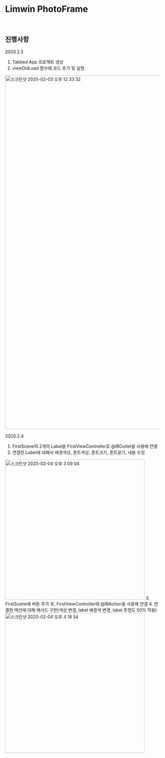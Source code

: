 # Limwin PhotoFrame

<br>

## 진행사항
2020.2.3
1. Tabbed App 프로젝트 생성
2. viewDidLoad 함수에 코드 추가 및 실행
<img width="1147" alt="스크린샷 2020-02-03 오후 12 33 32" src="https://user-images.githubusercontent.com/49548908/73704162-7b8e8d00-4735-11ea-94d7-dbaa0e86512d.png">

2020.2.4
1. FirstScene의 2개의 Label을 FirstViewController로 @IBOutlet을 사용해 연결
2. 연결한 Label에 대해서 배경색상, 폰트색상, 폰트크기, 폰트굵기, 내용 수정
<img width="454" alt="스크린샷 2020-02-04 오후 3 09 04" src="https://user-images.githubusercontent.com/49548908/73718677-932f3b00-4760-11ea-8d56-5a823b3d61f6.png">
3. FirstScene에 버튼 추가 후, FirstViewController에 @IBAction을 사용해 연결
4. 연결한 액션에 대해 메서드 구현(색상 변경, label 배경색 변경, label 투명도 50% 적용)
<img width="454" alt="스크린샷 2020-02-04 오후 4 18 54" src="https://user-images.githubusercontent.com/49548908/73722890-f32adf00-476a-11ea-8eb4-978ea5556203.png">
